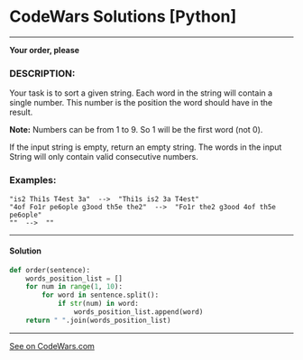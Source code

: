 # CodeWars Solutions [Python]
___
__Your order, please__
### DESCRIPTION:

Your task is to sort a given string. Each word in the string will contain a single number. This number is the position the word should have in the result.

__Note:__ Numbers can be from 1 to 9. So 1 will be the first word (not 0).

If the input string is empty, return an empty string. The words in the input String will only contain valid consecutive numbers.

### Examples: ###
```
"is2 Thi1s T4est 3a"  -->  "Thi1s is2 3a T4est"
"4of Fo1r pe6ople g3ood th5e the2"  -->  "Fo1r the2 g3ood 4of th5e pe6ople"
""  -->  ""
```
___
#### Solution

```Python
def order(sentence):
    words_position_list = []
    for num in range(1, 10):
        for word in sentence.split():
            if str(num) in word:
                words_position_list.append(word)
    return " ".join(words_position_list)
```
___
[See on CodeWars.com](https://www.codewars.com/kata/55c45be3b2079eccff00010f)

